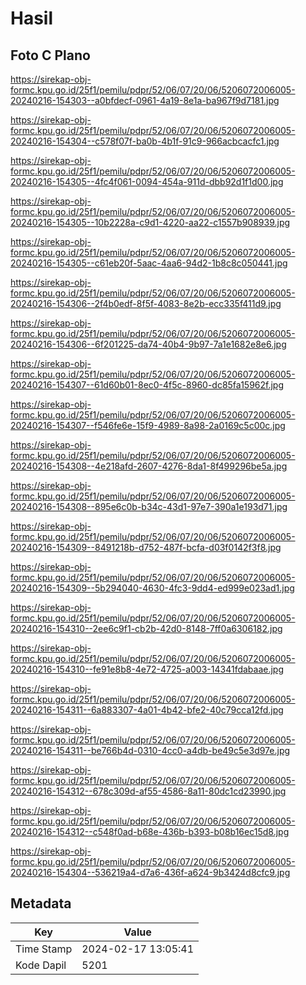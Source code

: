 # Hasil

## Foto C Plano

https://sirekap-obj-formc.kpu.go.id/25f1/pemilu/pdpr/52/06/07/20/06/5206072006005-20240216-154303--a0bfdecf-0961-4a19-8e1a-ba967f9d7181.jpg

https://sirekap-obj-formc.kpu.go.id/25f1/pemilu/pdpr/52/06/07/20/06/5206072006005-20240216-154304--c578f07f-ba0b-4b1f-91c9-966acbcacfc1.jpg

https://sirekap-obj-formc.kpu.go.id/25f1/pemilu/pdpr/52/06/07/20/06/5206072006005-20240216-154305--4fc4f061-0094-454a-911d-dbb92d1f1d00.jpg

https://sirekap-obj-formc.kpu.go.id/25f1/pemilu/pdpr/52/06/07/20/06/5206072006005-20240216-154305--10b2228a-c9d1-4220-aa22-c1557b908939.jpg

https://sirekap-obj-formc.kpu.go.id/25f1/pemilu/pdpr/52/06/07/20/06/5206072006005-20240216-154305--c61eb20f-5aac-4aa6-94d2-1b8c8c050441.jpg

https://sirekap-obj-formc.kpu.go.id/25f1/pemilu/pdpr/52/06/07/20/06/5206072006005-20240216-154306--2f4b0edf-8f5f-4083-8e2b-ecc335f411d9.jpg

https://sirekap-obj-formc.kpu.go.id/25f1/pemilu/pdpr/52/06/07/20/06/5206072006005-20240216-154306--6f201225-da74-40b4-9b97-7a1e1682e8e6.jpg

https://sirekap-obj-formc.kpu.go.id/25f1/pemilu/pdpr/52/06/07/20/06/5206072006005-20240216-154307--61d60b01-8ec0-4f5c-8960-dc85fa15962f.jpg

https://sirekap-obj-formc.kpu.go.id/25f1/pemilu/pdpr/52/06/07/20/06/5206072006005-20240216-154307--f546fe6e-15f9-4989-8a98-2a0169c5c00c.jpg

https://sirekap-obj-formc.kpu.go.id/25f1/pemilu/pdpr/52/06/07/20/06/5206072006005-20240216-154308--4e218afd-2607-4276-8da1-8f499296be5a.jpg

https://sirekap-obj-formc.kpu.go.id/25f1/pemilu/pdpr/52/06/07/20/06/5206072006005-20240216-154308--895e6c0b-b34c-43d1-97e7-390a1e193d71.jpg

https://sirekap-obj-formc.kpu.go.id/25f1/pemilu/pdpr/52/06/07/20/06/5206072006005-20240216-154309--8491218b-d752-487f-bcfa-d03f0142f3f8.jpg

https://sirekap-obj-formc.kpu.go.id/25f1/pemilu/pdpr/52/06/07/20/06/5206072006005-20240216-154309--5b294040-4630-4fc3-9dd4-ed999e023ad1.jpg

https://sirekap-obj-formc.kpu.go.id/25f1/pemilu/pdpr/52/06/07/20/06/5206072006005-20240216-154310--2ee6c9f1-cb2b-42d0-8148-7ff0a6306182.jpg

https://sirekap-obj-formc.kpu.go.id/25f1/pemilu/pdpr/52/06/07/20/06/5206072006005-20240216-154310--fe91e8b8-4e72-4725-a003-14341fdabaae.jpg

https://sirekap-obj-formc.kpu.go.id/25f1/pemilu/pdpr/52/06/07/20/06/5206072006005-20240216-154311--6a883307-4a01-4b42-bfe2-40c79cca12fd.jpg

https://sirekap-obj-formc.kpu.go.id/25f1/pemilu/pdpr/52/06/07/20/06/5206072006005-20240216-154311--be766b4d-0310-4cc0-a4db-be49c5e3d97e.jpg

https://sirekap-obj-formc.kpu.go.id/25f1/pemilu/pdpr/52/06/07/20/06/5206072006005-20240216-154312--678c309d-af55-4586-8a11-80dc1cd23990.jpg

https://sirekap-obj-formc.kpu.go.id/25f1/pemilu/pdpr/52/06/07/20/06/5206072006005-20240216-154312--c548f0ad-b68e-436b-b393-b08b16ec15d8.jpg

https://sirekap-obj-formc.kpu.go.id/25f1/pemilu/pdpr/52/06/07/20/06/5206072006005-20240216-154304--536219a4-d7a6-436f-a624-9b3424d8cfc9.jpg


## Metadata

| Key        | Value               |
| ---------- | ------------------- |
| Time Stamp | 2024-02-17 13:05:41 |
| Kode Dapil | 5201                |



